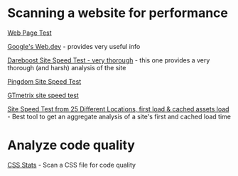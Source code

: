 
# Scanning a website for performance


[Web Page Test](http://webpagetest.org/)

[Google's Web.dev](https://web.dev/) - provides very useful info

[Dareboost Site Speed Test - very thorough](https://www.dareboost.com/en/home) - this one provides a very thorough (and harsh) analysis of the site

[Pingdom Site Speed Test](https://tools.pingdom.com/)

[GTmetrix site speed test](https://gtmetrix.com/)

[Site Speed Test from 25 Different Locations, first load & cached assets load](https://www.dotcom-tools.com/website-speed-test.aspx) - Best tool to get an aggregate analysis of a site's first and cached load time


# Analyze code quality

[CSS Stats](https://cssstats.com/) - Scan a CSS file for code quality
